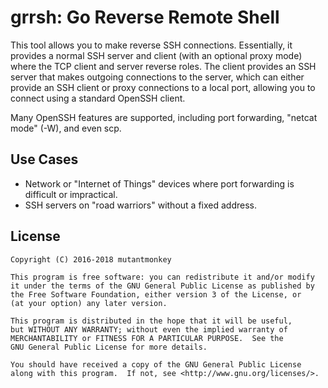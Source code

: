 # grrsh: Go Reverse Remote Shell

This tool allows you to make reverse SSH connections. Essentially, it provides
a normal SSH server and client (with an optional proxy mode) where the TCP
client and server reverse roles. The client provides an SSH server that makes
outgoing connections to the server, which can either provide an SSH client or
proxy connections to a local port, allowing you to connect using a standard
OpenSSH client.

Many OpenSSH features are supported, including port forwarding, "netcat mode"
(-W), and even scp.

## Use Cases
* Network or "Internet of Things" devices where port forwarding is difficult or
  impractical.
* SSH servers on "road warriors" without a fixed address.

## License
```
Copyright (C) 2016-2018 mutantmonkey

This program is free software: you can redistribute it and/or modify
it under the terms of the GNU General Public License as published by
the Free Software Foundation, either version 3 of the License, or
(at your option) any later version.

This program is distributed in the hope that it will be useful,
but WITHOUT ANY WARRANTY; without even the implied warranty of
MERCHANTABILITY or FITNESS FOR A PARTICULAR PURPOSE.  See the
GNU General Public License for more details.

You should have received a copy of the GNU General Public License
along with this program.  If not, see <http://www.gnu.org/licenses/>.
```
